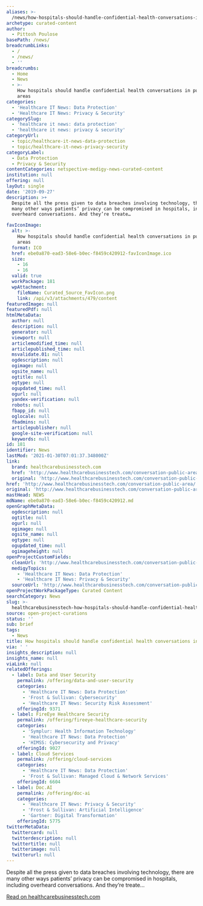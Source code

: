 ```yaml
---
aliases: >-
  /news/how-hospitals-should-handle-confidential-health-conversations-in-public-areas
archetype: curated-content
author:
  - Pittosh Poulose
basePath: /news/
breadcrumbLinks:
  - /
  - /news/
  - ''
breadcrumbs:
  - Home
  - News
  - >-
    How hospitals should handle confidential health conversations in public
    areas
categories:
  - 'Healthcare IT News: Data Protection'
  - 'Healthcare IT News: Privacy & Security'
categorySlug:
  - 'healthcare it news: data protection'
  - 'healthcare it news: privacy & security'
categoryUrl:
  - topic/healthcare-it-news-data-protection
  - topic/healthcare-it-news-privacy-security
categoryLabel:
  - Data Protection
  - Privacy & Security
contentCategories: netspective-medigy-news-curated-content
institution: null
offering: null
layOut: single
date: '2019-09-27'
description: >+
  Despite all the press given to data breaches involving technology, there are
  many other ways patients’ privacy can be compromised in hospitals, including
  overheard conversations. And they’re treate…

favIconImage:
  alt: >-
    How hospitals should handle confidential health conversations in public
    areas
  format: ICO
  href: ebe0a870-ead3-58e6-b0ec-f8459c420912-favIconImage.ico
  size:
    - 16
    - 16
  valid: true
  workPackage: 181
  wpAttachment:
    fileName: Curated_Source_FavIcon.png
    link: /api/v3/attachments/479/content
featuredImage: null
featuredPdf: null
htmlMetaData:
  author: null
  description: null
  generator: null
  viewport: null
  articlemodified_time: null
  articlepublished_time: null
  msvalidate.01: null
  ogdescription: null
  ogimage: null
  ogsite_name: null
  ogtitle: null
  ogtype: null
  ogupdated_time: null
  ogurl: null
  yandex-verification: null
  robots: null
  fbapp_id: null
  oglocale: null
  fbadmins: null
  articlepublisher: null
  google-site-verification: null
  keywords: null
id: 181
identifier: News
lastMod: '2021-01-30T07:01:37.348000Z'
link:
  brand: healthcarebusinesstech.com
  href: 'http://www.healthcarebusinesstech.com/conversation-public-area/'
  original: 'http://www.healthcarebusinesstech.com/conversation-public-area/'
href: 'http://www.healthcarebusinesstech.com/conversation-public-area/'
original: 'http://www.healthcarebusinesstech.com/conversation-public-area/'
mastHead: NEWS
mdName: ebe0a870-ead3-58e6-b0ec-f8459c420912.md
openGraphMetaData:
  ogdescription: null
  ogtitle: null
  ogurl: null
  ogimage: null
  ogsite_name: null
  ogtype: null
  ogupdated_time: null
  ogimageheight: null
openProjectCustomFields:
  cleanUrl: 'http://www.healthcarebusinesstech.com/conversation-public-area/'
  medigyTopics:
    - 'Healthcare IT News: Data Protection'
    - 'Healthcare IT News: Privacy & Security'
  sourceUrl: 'http://www.healthcarebusinesstech.com/conversation-public-area/'
openProjectWorkPackageType: Curated Content
searchCategory: News
slug: >-
  healthcarebusinesstech-how-hospitals-should-handle-confidential-health-conversations-in-public-areas
source: open-project-curations
status: ''
sub: brief
tags:
  - News
title: How hospitals should handle confidential health conversations in public areas
via: ' '
insights_description: null
insights_name: null
viaLink: null
relatedOfferings:
  - label: Data and User Security
    permalink: /offering/data-and-user-security
    categories:
      - 'Healthcare IT News: Data Protection'
      - 'Frost & Sullivan: Cybersecurity'
      - 'Healthcare IT News: Security Risk Assessment'
    offeringId: 9371
  - label: FireEye Healthcare Security
    permalink: /offering/fireeye-healthcare-security
    categories:
      - 'Symplur: Health Information Technology'
      - 'Healthcare IT News: Data Protection'
      - 'HIMSS: Cybersecurity and Privacy'
    offeringId: 9027
  - label: Cloud Services
    permalink: /offering/cloud-services
    categories:
      - 'Healthcare IT News: Data Protection'
      - 'Frost & Sullivan: Managed Cloud & Network Services'
    offeringId: 6604
  - label: Doc.AI
    permalink: /offering/doc-ai
    categories:
      - 'Healthcare IT News: Privacy & Security'
      - 'Frost & Sullivan: Artificial Intelligence'
      - 'Gartner: Digital Transformation'
    offeringId: 5775
twitterMetaData:
  twittercard: null
  twitterdescription: null
  twittertitle: null
  twitterimage: null
  twitterurl: null
---
```

Despite all the press given to data breaches involving technology, there are many other ways patients’ privacy can be compromised in hospitals, including overheard conversations. And they’re treate…

[Read on healthcarebusinesstech.com](http://www.healthcarebusinesstech.com/conversation-public-area/)